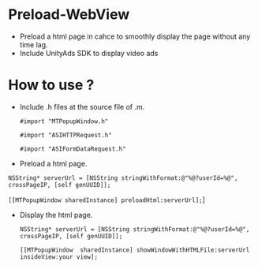 # Preload-WebView

- Preload a html page in cahce to smoothly display the page without any time lag. 
- Include UnityAds SDK to display video ads

# How to use ? 

- Include .h files at the source file of .m.

  `#import "MTPopupWindow.h"`

  `#import "ASIHTTPRequest.h"`

  `#import "ASIFormDataRequest.h"`
  

- Preload a html page. 

 `NSString* serverUrl = [NSString stringWithFormat:@"%@?userId=%@", crossPageIP, [self genUUID]];`
  
  `[[MTPopupWindow sharedInstance] preloadHtml:serverUrl];`]
  
- Display the html page.
 
  `NSString* serverUrl = [NSString stringWithFormat:@"%@?userId=%@", crossPageIP, [self genUUID]];`

  `[[MTPopupWindow  sharedInstance] showWindowWithHTMLFile:serverUrl insideView:your view];`
